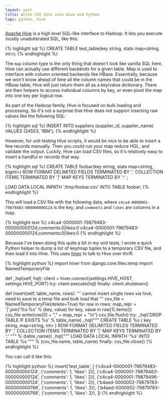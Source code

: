 ```yaml
---
layout: post
title: Write CSV data into Hive and Python
tags: python, hive
---
```


[Apache Hive](http://hive.apache.org/) is a high level SQL-like interface to Hadoop. It lets you execute mostly unadulterated SQL, like this:

{% highlight sql %}
CREATE TABLE test_table(key string, stats map<string, int>);
{% endhighlight %}

The `map` column type is the only thing that doesn't look like vanilla SQL here. Hive can actually use different backends for a given table. Map is used to interface with column oriented backends like HBase. Essentially, because we won't know ahead of time all the column names that could be in the HBase table, Hive will just return them all as a key/value dictionary. There are then helpers to access individual columns by key, or even pivot the map into one key per logical row.

As part of the Hadoop family, Hive is focused on bulk loading and processing. So it's not a surprise that Hive does not support inserting raw values like the following SQL:

{% highlight sql %}
INSERT INTO suppliers (supplier_id, supplier_name) VALUES (24553, 'IBM');
{% endhighlight %}

However, for unit testing Hive scripts, it would be nice to be able to insert a few records manually. Then you could run your map reduce HQL, and validate the output. Luckily, Hive can load CSV files, so it's relatively easy to insert a handful or records that way.

{% highlight sql %}
CREATE TABLE foobar(key string, stats map<string, bigint>)
ROW FORMAT DELIMITED
FIELDS TERMINATED BY ','
COLLECTION ITEMS TERMINATED BY '|'
MAP KEYS TERMINATED BY ':' ;

LOAD DATA LOCAL INPATH '/tmp/foobar.csv' INTO TABLE foobar;
{% endhighlight %}

This will load a CSV file with the following data, where `c4ca4-0000001-79879483-000000000124` is the key, and `comments` and `likes` are columns in a map.

{% highlight text %}
c4ca4-0000001-79879483-000000000124,comments:0|likes:0
c4ca4-0000001-79879483-000000000124,comments:0|likes:0
{% endhighlight %}

Because I've been doing this quite a bit in my unit tests, I wrote a quick Python helper to dump a list of key/map tuples to a temporary CSV file, and then load it into Hive. This uses [hiver](https://github.com/tebeka/hiver) to talk to Hive over thrift.

{% highlight python %}
import hiver
from django.core.files.temp import NamedTemporaryFile


def _hql(self, hql):
    client = hiver.connect(settings.HIVE_HOST, settings.HIVE_PORT)
    try:
        client.execute(hql)
    finally:
        client.shutdown()


def insert(self, table_name, rows):
    ''' cannot insert single rows via hive, need to save to a temp file and bulk load that '''
    csv_file = NamedTemporaryFile(delete=True)
    for row in rows:
        map_repr = '|'.join('%s:%s' % (key, value) for key, value in row[1].items())
        csv_file.write(row[0] + "," + map_repr + "\n")
    csv_file.flush()
    try:
        _hql('DROP TABLE IF EXISTS %s' % table_name)
        _hql("""
            CREATE TABLE
                %s (
                    key string,
                    map<string, int>
                )
            ROW FORMAT DELIMITED
            FIELDS TERMINATED BY ','
            COLLECTION ITEMS TERMINATED BY '|'
            MAP KEYS TERMINATED BY ':'
        """ % (table_name))
        _hql("""
            LOAD DATA LOCAL INPATH '%s' INTO TABLE %s
        """ % (csv_file.name, table_name)
    finally:
        csv_file.close()
{% endhighlight %}

You can call it like this:

{% highlight python %}
    insert('test_table', [
        ('c4ca4-0000001-79879483-000000000124', {'comments': 1, 'likes': 2}),
        ('c4ca4-0000001-79879483-000000000124', {'comments': 1, 'likes': 2}),
        ('c4ca4-0000001-79879496-000000000124', {'comments': 1, 'likes': 2}),
        ('b4aed-0000002-79879783-000000000768', {'comments': 1, 'likes': 2}),
        ('b4aed-0000002-79879783-000000000768', {'comments': 1, 'likes': 2}),
    ])
{% endhighlight %}

